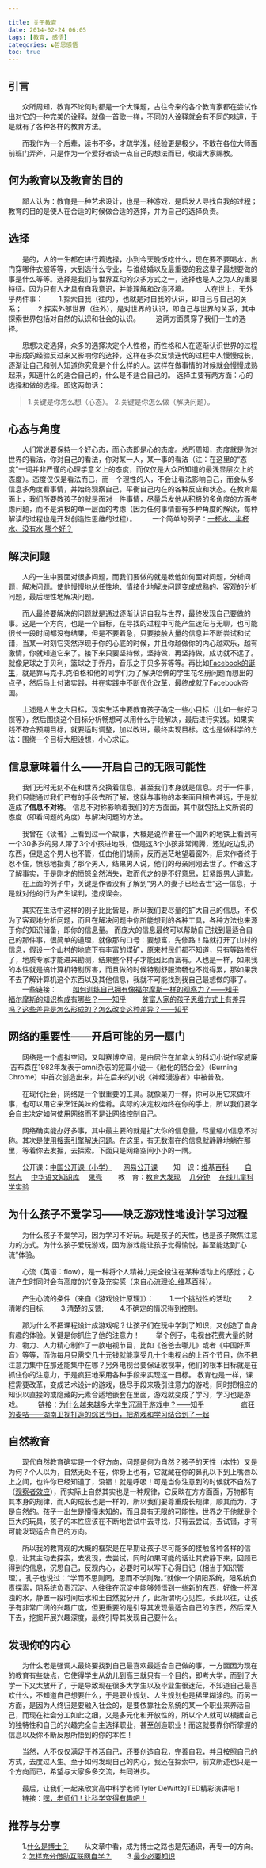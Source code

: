 ```yaml
---

title: 关于教育
date: 2014-02-24 06:05
tags: [教育, 感悟]
categories: ☯️哲思感悟
toc: true
---
```


## 引言

　　众所周知，教育不论何时都是一个大课题，古往今来的各个教育家都在尝试作出对它的一种完美的诠释，就像一首歌一样，不同的人诠释就会有不同的味道，于是就有了各种各样的教育方法。

　　而我作为一个后辈，读书不多，才疏学浅，经验更是极少，不敢在各位大师面前班门弄斧，只是作为一个爱好者谈一点自己的想法而已，敬请大家赐教。

## 何为教育以及教育的目的

　　鄙人认为：教育是一种艺术设计，也是一种游戏，是启发人寻找自我的过程；教育的目的是使人在合适的时候做合适的选择，并为自己的选择负责。

## 选择
　　是的，人的一生都在进行着选择，小到今天晚饭吃什么，现在要不要喝水，出门穿哪件衣服等等，大到选什么专业，与谁结婚以及最重要的我这辈子最想要做的事是什么等等。选择是我们与世界互动的众多方式之一，选择也是人之为人的重要特征。因为只有人才具有自我意识，并能理解和改造环境。
　　人在世上，无外乎两件事：
　　1.探索自我（往内），也就是对自我的认识，即自己与自己的关系；
　　2.探索外部世界（往外），是对世界的认识，即自己与世界的关系，其中探索世界包括对自然的认识和社会的认识。
　　这两方面贯穿了我们一生的选择。

　　思想决定选择，众多的选择决定个人性格，而性格和人在逐渐认识世界的过程中形成的经验反过来又影响你的选择，这样在多次反馈迭代的过程中人慢慢成长，逐渐让自己和别人知道你究竟是个什么样的人。这样在做事情的时候就会慢慢成熟起来，知道什么的适合自己的，什么是不适合自己的。
选择主要有两方面：心的选择和做的选择。即这两句话：
>1.关键是你怎么想（心态）。
2.关键是你怎么做（解决问题）。

## 心态与角度 
　　人们常说要保持一个好心态，而心态即是心的态度。总所周知，态度就是你对世界的看法，你对自己的看法，你对某一人，某一事的看法（注：在这里的“态度”一词并非严谨的心理学意义上的态度，而仅仅是大众所知道的最浅显层次上的态度）。态度仅仅是看法而已，而一个理性的人，不会让看法影响自己，而会从多信息多角度看事情，并始终观察自己，平衡自己内在的各种反应和状态。在教育层面上，我们所要教孩子的就是面对一件事情，尽量启发他从积极的多角度的方面考虑问题，而不是消极的单一层面的考虑（因为任何事情都有多种角度的解读，每种解读的过程也是开发创造性思维的过程）。
　　一个简单的例子：[一杯水、半杯水、没有水,哪个好？][1] 
## 解决问题 
　　人的一生中要面对很多问题，而我们要做的就是教他如何面对问题，分析问题，解决问题。使他慢慢地从任性地、情绪化地解决问题变成成熟的、客观的分析问题，最后理性地解决问题。

　　而人最终要解决的问题就是通过逐渐认识自我与世界，最终发现自己要做的事。这是一个方向，也是一个目标，在寻找的过程中可能产生迷茫与无聊，也可能很长一段时间都没有结果，但是不要着急，只要接触大量的信息并不断尝试和试错，当某一时刻它突然浮现于你的心底的时候，并且你越做你的内心越欢乐，越有激情，你就知道它来了。接下来只要坚持做，坚持做，再坚持做，成功就不远了。就像足球之于贝利，篮球之于乔丹，音乐之于贝多芬等等。再比如[Facebook的诞生][2]，就是靠马克·扎克伯格和他的同学们为了解决哈佛的学生花名册问题而想出的点子，然后马上付诸实践，并在实践中不断优化改革，最终成就了Facebook帝国。

　　上述是人生之大目标，现实生活中要教育孩子确定一些小目标（比如一些好习惯等），然后围绕这个目标分析畅想可以用什么手段解决，最后进行实践。如果实践不符合预期目标，就要适时调整，加以改进，最终实现目标。这也是做科学的方法：围绕一个目标大胆设想，小心求证。
## 信息意味着什么——开启自己的无限可能性 
　　我们无时无刻不在和世界交换着信息，甚至我们本身就是信息。对于一件事，我们只能通过我们已有的手段去所了解，这就与事物的本来面目相去甚远，于是就造成了**信息不对称**。
信息不对称影响着我们的方方面面，其中就包括上文所说的态度（即看问题的角度）与解决问题的方法。

　　我曾在《读者》上看到过一个故事，大概是说作者在一个国外的地铁上看到有一个30多岁的男人带了3个小孩进地铁，但是这3个小孩非常闹腾，还边吃边乱扔东西，但是这个男人也不管，任由他们胡闹，反而迷茫地望着窗外，后来作者终于忍不住，愤怒地指责了那个男人，结果男人说，他们的母亲刚刚去世了。作者这才了解事实，于是刚才的愤怒全然消失，取而代之的是不好意思，赶紧跟男人道歉。
　　在上面的例子中，关键是作者没有了解到“男人的妻子已经去世”这一信息，于是就对他的行为产生误判，造成误会。

　　其实在生活中这样的例子比比皆是，所以我们要尽量的扩大自己的信息，不仅为了客观地分析问题，而且在解决问题中你所能想到的各种工具，各种方法也来源于你的知识储备，即你的信息量。
而庞大的信息最终可以帮助自己找到最适合自己的那件事，很简单的道理，就像那句口号：要想富，先修路！路就打开了山村的信息，假设一个山村的地底下有丰富的煤矿，原来村民们都不知道，只有等路修好了，地质专家才能进来勘测，结果整个村子才能因此而富有。人也是一样，如果我的本性就是搞计算机特别厉害，而且做的时候特别舒服流畅也不觉得累，那如果我不去了解计算机这个东西以及其他信息，我就不可能找到我自己最想做的事了。
　　一些链接：
　　[如何训练自己拥有像福尔摩斯一样的观察力？——知乎][3]
　　[福尔摩斯的知识构成有哪些？——知乎][4]
　　[贫富人家的孩子思维方式上有差异吗？这些差异是怎么形成的？怎么改变这种差异？——知乎][5]
## 网络的重要性——开启可能的另一扇门 
　　网络是一个虚拟空间，又叫赛博空间，是由居住在加拿大的科幻小说作家威廉·吉布森在1982年发表于omni杂志的短篇小说—《融化的铬合金》（Burning Chrome）中首次创造出来，并在后来的小说《神经漫游者》中被普及。

　　在现代社会，网络是一个很重要的工具。就像菜刀一样，你可以用它来做坏事，也可以用它来烹饪美味的佳肴。实际的决定权始终在你的手上，所以我们要学会自主决定如何使用网络而不是让网络控制自己。

　　网络确实能办好多事，其中最主要的就是扩大你的信息量，尽量缩小信息不对称。其次是[使用搜索引擎解决问题][6]。在这里，有无数潜在的信息就静静地躺在那里，等着你去发掘，去探索。下面只是网络空间小小的一隅。

　　公开课：[中国公开课（小学）][7]   　 [网易公开课][8]
　　知　识：[维基百科][9]   　　[自然志][10]   　[中华语文知识库][11]   　[果壳][12] 
　　教　育：[教育大发现][13] 　[几分钟][14]  　[在线儿童科学实验][15]

## 为什么孩子不爱学习——缺乏游戏性地设计学习过程 
　　为什么孩子不爱学习，因为学习不好玩。玩是孩子的天性，也是孩子聚焦注意力的方式。为什么孩子爱玩游戏，因为游戏能让孩子觉得愉悦，甚至能达到“心流”体验。

　　心流（英语：flow），是一种将个人精神力完全投注在某种活动上的感觉；心流产生时同时会有高度的兴奋及充实感（来自[心流理论_维基百科][16]）。

　　产生心流的条件（来自《游戏设计原理》）：
　　1.一个挑战性的活动;
　　2.清晰的目标;
　　3.清楚的反馈;
　　4.不确定的情况得到控制。

　　那为什么不把课程设计成游戏呢？让孩子们在玩中学到了知识，又创造了自身有趣的体验。关键是你抓住了他的注意力！
　　举个例子，电视台花费大量的财力、物力、人力精心制作了一款电视节目，比如《爸爸去哪儿》或者《中国好声音》等等，而你每月只需交几十元钱就能享受几十个电视台的上百个节目，你不把注意力集中在那还能集中在哪？另外电视台要保证收视率，他们的根本目标就是在抓住你的注意力，于是疯狂地采用各种手段来实现这一目标。
教育也是一样，课程需要改革，变成艺术设计的游戏，极尽手段来吸引注意力的游戏，同时把相应的知识以直接的或隐藏的元素合适地嵌套在里面，游戏就变成了学习，学习也是游戏。
　　链接：[为什么越来越多大学生沉溺于游戏中？——知乎][17]
　　　　　[疯狂的麦咭——湖南卫视打造的综艺节目，把游戏和学习结合到了一起][18]
## 自然教育 
　　现代自然教育确实是一个好方向，问题是何为自然？孩子的天性（本性）又是为何？个人以为，自然无处不在，你身上也有，它就藏在你的鼻孔以下到上嘴唇以上之间，也许你已经知道了，没错！就是呼吸！可是当你注意到的时候就不自然了（[观察者效应][19]），而实际上自然其实也是一种规律，它反映在方方面面，万物都有其本身的规律，而人的成长也是一样的，所以我们要尊重成长规律，顺其而为，才是自然的。孩子一出生是懵懂未知的，而且具有无限的可能性，世界之于他就是个巨大的玩具，孩子的本性应该在不断地尝试中去寻找，只有去尝试，去试错，才有可能发现适合自己的方向。

　　所以我的教育观的大概的框架是在早期让孩子尽可能多的接触各种各样的信息，让其主动去探索，去发现，去尝试，同时如果可能的话让其安静下来，回顾已得到的信息，沉思自己，反观内心，必要时可以写下心得日记（相当于知识管理）。孔子也说过：“学而不思则罔，思而不学则殆。”就像一个阴阳系统，阳系统负责探索，阴系统负责沉淀。人往往在沉淀中能够领悟到一些新的东西，好像一杯浑浊的水，静置一段时间后水和土自然就分开了，此所谓明心见性。长此以往，让孩子有非常广阔的兴趣广度，但更重要的是引导其发现最适合自己的东西，然后深入下去，挖掘开展兴趣深度，最终引导其发现自己要什么。
## 发现你的内心 
　　为什么老是强调人最终要找到自己最喜欢最适合自己做的事，一方面因为现在的教育有些缺点，它使得学生从幼儿到高三就只有一个目的，即考大学，而到了大学一下又太放开了，于是导致现在很多大学生以及毕业生很迷茫，不知道自己最喜欢什么，不知道自己想要什么，于是职业规划、人生规划也是稀里糊涂的。而另一方面，是因为人终归是要融入社会的，是要依靠社会系统的某一个职业来养活自己，而现在社会分工如此之细，又是多元化和开放性的，所以个人就可以根据自己的独特性和自己的兴趣完全自主选择职业，甚至创造职业！而这就要靠你所掌握的信息以及你不断反思所悟到的你的本性！

　　当然，人不仅仅满足于养活自己，还要创造自我，完善自我，并且按照自己的方式，去度过人生。至于如何发现自己的内心，我还在探索中，前文所述也只是一个方向而已，希望与大家多多交流，共同进步。

　　最后，让我们一起来欣赏高中科学老师Tyler DeWitt的TED精彩演讲吧！
　　链接：[嘿，老师们！让科学变得有趣吧！][20]      

## 推荐与分享 
　　1.[什么是博士？][21]
　　从文章中看，成为博士之路也是先通识，再专一的方向。
　　2.[怎样充分借助互联网自学？][22]
　　3.[最少必要知识][23]


  [1]: http://zhidao.baidu.com/link?url=HXafEr-AzaoTc8suEf3zVfA7J19p-00gNuZQQ7ZbVv-flsuQiztO0DIXVcY7PRkKbjx4CYAU5yhN9B4HYS4Mzq
  [2]: http://www.open-open.com/bbs/view/1342411465588
  [3]: http://www.zhihu.com/question/20851459
  [4]: http://www.zhihu.com/question/20357238
  [5]: http://www.zhihu.com/question/20785337
  [6]: http://wordpress.lixiaolai.com/archives/992.html
  [7]: http://opencla.cntv.cn/xiaoxue
  [8]: http://open.163.com/
  [9]: https://zh.wikipedia.org/
  [10]: http://ziranzhi.com/
  [11]: http://www.zhonghuayuwen.org/
  [12]: http://www.guokr.com/
  [13]: http://sociallearnlab.org/
  [14]: http://www.jifenzhong.com/
  [15]: http://www.sciencebob.com/index.php
  [16]: https://zh.wikipedia.org/wiki/%E5%BF%83%E6%B5%81%E7%90%86%E8%AB%96
  [17]: http://www.zhihu.com/question/20957940
  [18]: http://v.baidu.com/show/9274.htm
  [19]: http://baike.baidu.com/view/2016140.htm
  [20]: http://v.163.com/movie/2013/4/8/5/M9237NFIF_M9237TU85.html
  [21]: http://select.yeeyan.org/view/407298/396105
  [22]: http://www.zhihu.com/question/21107510
  [23]: http://wordpress.lixiaolai.com/archives/9369.html